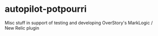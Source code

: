 # autopilot-potpourri
Misc stuff in support of testing and developing OverStory's MarkLogic / New Relic plugin
